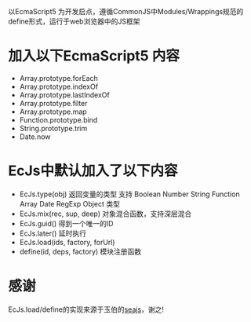 以EcmaScript5 为开发启点，遵循CommonJS中Modules/Wrappings规范的define形式，运行于web浏览器中的JS框架

# 加入以下EcmaScript5 内容

 * Array.prototype.forEach
 * Array.prototype.indexOf
 * Array.prototype.lastIndexOf
 * Array.prototype.filter
 * Array.prototype.map
 * Function.prototype.bind
 * String.prototype.trim
 * Date.now

# EcJs中默认加入了以下内容

  - EcJs.type(obj) 返回变量的类型 支持 Boolean Number String Function Array Date RegExp Object 类型
  - EcJs.mix(rec, sup, deep) 对象混合函数，支持深层混合
  - EcJs.guid() 得到一个唯一的ID
  - EcJs.later() 延时执行
  - EcJs.load(ids, factory, forUrl)
  - define(id, deps, factory) 模块注册函数

# 感谢

EcJs.load/define的实现来源于玉伯的[seajs](https://github.com/seajs/seajs)，谢之!
